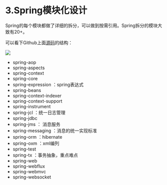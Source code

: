 # 3.Spring模块化设计


Spring的每个模块都做了详细的拆分，可以做到按需引用。Spring拆分的模块大致有20+。

可以看下Github上面[源码](https://github.com/spring-projects/spring-framework)的结构：

![](https://oscimg.oschina.net/oscnet/up-edb33a19efce10fcb573a84ac8d106fb88b.png)




- spring-aop 
- spring-aspects 
- spring-context 
- spring-core 
- spring-expression ：spring表达式
- spring-beans
- spring-context-indexer 
- spring-context-support 
- spring-instrument 
- spring-jcl ：统一日志管理
- spring-jdbc
- spring-jms ： 消息服务
- spring-messaging ：消息的统一实现标准
- spring-orm ：hibernate
- spring-oxm ：xml编列
- spring-test 
- spring-tx ：事务抽象，重点难点
- spring-web 
- spring-webflux 
- spring-webmvc 
- spring-websocket